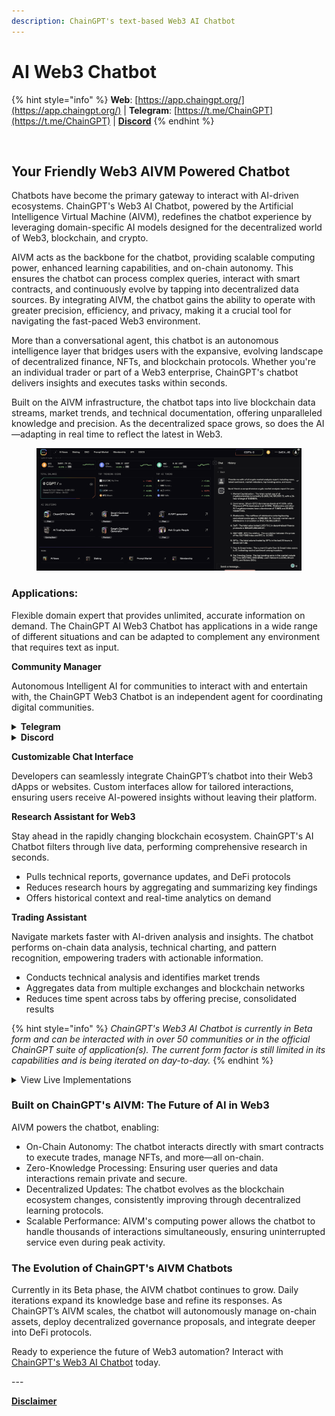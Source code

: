 ```yaml
---
description: ChainGPT's text-based Web3 AI Chatbot
---
```


# AI Web3 Chatbot

{% hint style="info" %}
**Web**: [https://app.chaingpt.org/](https://app.chaingpt.org/) | **Telegram**: [https://t.me/ChainGPT](https://t.me/ChainGPT) | [**Discord**](https://discord.gg/chaingpt)
{% endhint %}

<figure><img src="../../.gitbook/assets/Partnership announcement  [Template].gif" alt=""><figcaption></figcaption></figure>

## Your Friendly Web3 AIVM Powered Chatbot

Chatbots have become the primary gateway to interact with AI-driven ecosystems. ChainGPT's Web3 AI Chatbot, powered by the Artificial Intelligence Virtual Machine (AIVM), redefines the chatbot experience by leveraging domain-specific AI models designed for the decentralized world of Web3, blockchain, and crypto.

AIVM acts as the backbone for the chatbot, providing scalable computing power, enhanced learning capabilities, and on-chain autonomy. This ensures the chatbot can process complex queries, interact with smart contracts, and continuously evolve by tapping into decentralized data sources. By integrating AIVM, the chatbot gains the ability to operate with greater precision, efficiency, and privacy, making it a crucial tool for navigating the fast-paced Web3 environment.

More than a conversational agent, this chatbot is an autonomous intelligence layer that bridges users with the expansive, evolving landscape of decentralized finance, NFTs, and blockchain protocols. Whether you're an individual trader or part of a Web3 enterprise, ChainGPT's chatbot delivers insights and executes tasks within seconds.

Built on the AIVM infrastructure, the chatbot taps into live blockchain data streams, market trends, and technical documentation, offering unparalleled knowledge and precision. As the decentralized space grows, so does the AI—adapting in real time to reflect the latest in Web3.

<figure><img src="../../.gitbook/assets/image (2) (1) (1) (1) (1) (1).png" alt=""><figcaption></figcaption></figure>

### Applications:

Flexible domain expert that provides unlimited, accurate information on demand. The ChainGPT AI Web3 Chatbot has applications in a wide range of different situations and can be adapted to complement any environment that requires text as input.&#x20;

**Community Manager**

Autonomous Intelligent AI for communities to interact with and entertain with, the ChainGPT Web3 Chatbot is an independent agent for coordinating digital communities.

<details>

<summary><strong>Telegram</strong></summary>

Monitor the activity of your community and give them the ability to query any information about the industry (or specifically only a set project) without having to overload CMs.

</details>

<details>

<summary><strong>Discord</strong></summary>

A moderator that knows more about the industry than any moderator should. Discord communities are notoriously fickle in the servers they join; the presence of ChainGPT's AI chatbot has proven to be an enticing sticking point for users to join and stay in a community.

</details>

**Customizable Chat Interface**

Developers can seamlessly integrate ChainGPT’s chatbot into their Web3 dApps or websites. Custom interfaces allow for tailored interactions, ensuring users receive AI-powered insights without leaving their platform.

**Research Assistant for Web3**

Stay ahead in the rapidly changing blockchain ecosystem. ChainGPT's AI Chatbot filters through live data, performing comprehensive research in seconds.

* Pulls technical reports, governance updates, and DeFi protocols
* Reduces research hours by aggregating and summarizing key findings
* Offers historical context and real-time analytics on demand

**Trading Assistant**

Navigate markets faster with AI-driven analysis and insights. The chatbot performs on-chain data analysis, technical charting, and pattern recognition, empowering traders with actionable information.

* Conducts technical analysis and identifies market trends
* Aggregates data from multiple exchanges and blockchain networks
* Reduces time spent across tabs by offering precise, consolidated results

{% hint style="info" %}
_ChainGPT's Web3 AI Chatbot is currently in Beta form and can be interacted with in over 50 communities or in the official ChainGPT suite of application(s). The current form factor is still limited in its capabilities and is being iterated on day-to-day._
{% endhint %}

<details>

<summary>View Live Implementations</summary>

Telegram: [https://t.me/ChainGPT](https://t.me/ChainGPT)

Discord: [https://discord.gg/chaingpt](https://discord.gg/chaingpt)

Dashboard: [https://app.chaingpt.org/](https://app.chaingpt.org/)

</details>

### Built on ChainGPT's AIVM: The Future of AI in Web3

AIVM powers the chatbot, enabling:

* On-Chain Autonomy: The chatbot interacts directly with smart contracts to execute trades, manage NFTs, and more—all on-chain.
* Zero-Knowledge Processing: Ensuring user queries and data interactions remain private and secure.
* Decentralized Updates: The chatbot evolves as the blockchain ecosystem changes, consistently improving through decentralized learning protocols.
* Scalable Performance: AIVM's computing power allows the chatbot to handle thousands of interactions simultaneously, ensuring uninterrupted service even during peak activity.

### The Evolution of ChainGPT's AIVM Chatbots

Currently in its Beta phase, the AIVM chatbot continues to grow. Daily iterations expand its knowledge base and refine its responses. As ChainGPT’s AIVM scales, the chatbot will autonomously manage on-chain assets, deploy decentralized governance proposals, and integrate deeper into DeFi protocols.

Ready to experience the future of Web3 automation? Interact with [ChainGPT's Web3 AI Chatbot](https://app.chaingpt.org/) today.

\---

[**Disclaimer**](../../misc/legal-docs/disclaimer.md)
